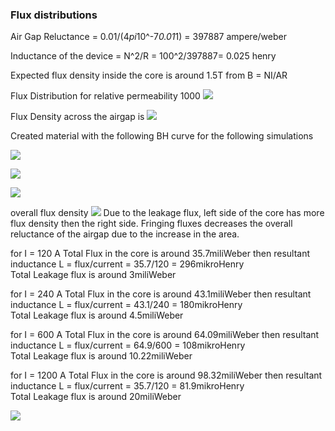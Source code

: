 ### Flux distributions

Air Gap Reluctance = 0.01/(4*pi*10^-7*0.01*1) = 397887 ampere/weber

Inductance of the device = N^2/R = 100^2/397887= 0.025 henry

Expected flux density inside the core is around 1.5T from B = NI/AR


Flux Distribution for relative permeability 1000
![](https://lh3.googleusercontent.com/RQH6hYMQvvJkhbi4plGyIOxLzjwEuU0eLla6HQdSRxiOB-OkTi-78sjqE4CjuyQO2KuJ-RE5Ks2Z6mMloC1aG4ph04YlZF5SnfnG62QrvuH3eT38TH508-pWXfP8M5ho_mEv_gZOxJreyBGzTr9BbZoxawT901Gv__vhYYROuGW5Svgg4RB1hh_5l0W7nsj8qZrTFfGC3P1BEdNk-FNaC7epP7ItRZFat9b2goo6o4NTIr6A0gZ5z6N1OF4G9ap19H8uNU9Ti7TP_kYsjXHEZFUmCldHnT4K5_r2txlTyEAWs2V1WQhAY2QmR2hTbu-3mrrRdWlvXJGVT7xjJhyEcwxUDkj0gLQ6ULb-talofRcHfFi8kaDo9Glw1ie_G7PRs09zwtgj0QiDmgNTqz1c-gEbbwW_3ApgM8RWVj1pAAQn5_hkBq5T9v3cV9bVA40JIJk1B-QoAzX6wDNKZDylOma1_uV8ppsU4mUBg9oZI_pZtB3Y-mIRK440nisHQZtzXD0zvylXkj4uuBD2n9xdK9fDwMnbqtb986JJhjwZuh5xw6rrjMbx2QU6Uj0s7LLIoaDDrPyFQy36Fy6zCqzOpEYE4tuC9Ua6nX3y-jJpGQ=w1503-h642-no)

Flux Density across the airgap is
![](https://lh3.googleusercontent.com/01-yG021bQJHc17siDxAsOzbesfsFjsHejTmnWwN_n4LjiLbuvHECZ3MDBm_iBoY7n8U08PcjOeYREMWg8gBsLU8IXf_e-v5JPgIg4bIQok7TooykpEcKpe9eI-516HrZrI0sjFBF8Xx-wW1P6PkptBarba2Db3y_Krqj0bqwXrLslbxnVgn63UBZoDUGknKXgMqE6w5vnTq08HMLFq5Bg1Aeispgwl9X1yDSOdQkp8w8oXD0nWZVDkB0QXgEYpZN8Ensho7yflHqF6TUvd9vf4Sd9eO5FPrq_WsuxgyXQynWnM-MRNvPR1Y4IWraDjQmlXad_XBNQgrPy5C5KbCBjLkJQ6FgdsJG5fGwKKz3hVmP82bwy3db8NpL87QmQKEJok1C4UMoMg0tOolasKZ3ZO4VnwNW5yvdxLEsqxZRsiyBrmgnY_VTXG8VDoZbGN3sbT3vTUGR1aEwzwA0FvByE8yWamZjhv5RtOavXMUrZiumFeDEZ5wGFmXii2PJnSo4-HuLK1i5tg_bXAouBsZlj2tCGoVQnDI1kZ-1SplFuXQ_MBJ_DEDmxKLyw1xGNqIhGFm0_-r6szz0SyXeFVvq2BrEnCX65zZt07UxXMSJg=w1703-h642-no)

Created material with the following BH curve for the following simulations 


 ![](https://lh3.googleusercontent.com/SGSqnUIOveHKzROF8FpCM7t90RwT4Qp_ELWMLrOsexJ8ZUe-mMgt9h49_cwlldoBkxaUlX6F4g-CXQnxNVrgvcGxuZ2usn6YZ6N15JoYFXSkkp8VyZcfi-KqkjM6ThYbWcJEgKAsalOgyECpOOf13F4LNz3I89iLT7MEqfbuv3k63_OmGerPe1S_jEStFj2ZPYUtoqCU3GepJOKlL9zFNa02L47WBOeFmQN8ksQZFrLeejWqv6e2JF0Oda3s3IAL2zaPJibKEYB3AQE6k53TnrLrTMMgc2nssZ6algKwVDOlpTyio2FIQs7B-sSkqwmKNJ3KOZ8JAuVdH_WCnLQER83teDhr8xsNFDd33iZEKRVU2DqTMlmpBh9KDBJRlox-iENPQ1uu-FwFTEBcVGVAQiWVTrl38foPb9IqL0hYXjVLvDnrcVMxjY6iczXlWYCrf3JyjMvMSdWqER9gCYaGLLEEa4gaHrVr-eN6JyCKYmwteCqWkH1fijSbFIWoulvyt4Cs8r7Ja1y4387Ggx4Owku147wsDWNh0SCSNY1hVurLivCeAydP9mW8xs-7yv9o7eZyrnJ3mTv8o2rdHh9IhNV4ttJff-eTDtnSVUJr2A=w463-h236-no)
 
 ![](https://lh3.googleusercontent.com/Y3H3SkEJbgXYWnfK1hjo5AsrawlV6DufNDLk1Na14U2zEi-__sW457P6VubJcSQl0Tfk9uGXenPFrI36X6Hoo_rP_RJmm-PFs3mriRidk3YkiPZvQwFjCjJWfQCRQd_5YOigLpqYhY3kNK4ndLRGx8Nr40Nc5K1aV-kuiftNMVr-NfHjXRO1XiPLazBcZJdrh4FoJ750yEF3tsIHvfrd2P3zvS3f-DlMGavne8bcyUZZ_5ek3AIbmMcuhIpczh728X2qn7WdLfq0acVlsZG5H0cekVcbvbMVVKOBJiO7Jbr-sLuQ9UAtyrjVdBCleFyCiZOUFX3LWXt2udXgRE56hTpLNwoLYl13Outpz1RHrfu-ORO_E7OLYL07wuOl8Z52adZH4gq4GxGKQUiPl9o19VRQhuS2oC4L0iDpYvoaBSwGdJskV5nt3veDwGCXL8uC-M-QfiD7sh3zk3WvLpq7npctEOkBsx_uGi_UepVeKwaQUxNv5XP99NDSwZaPf3XUjQAHEjz08CfZv9au4kSIYctio46Vfvys2lPn8JQYFOIEXy4yFJ9PBF7DLg-HGBWa2EWql7m6We04jewOrx4iMIoS_atna1MfdwSt85E9rw=w1503-h642-no)

![](https://lh3.googleusercontent.com/okc3f6478xj1yJkCs6xwLbM5ayFyeQ4ou6OgAqmrg9JOcsN0huUSFWyMij0-j3AwQ-9u9W97nMgMyiJ4gRz-k3ZDRq-lAvziKb-Ssook4A2pgGcISBpjnLnN3VSx3dGsUWiRRO-JhQulggZ7g64rVVamqDnyr5_Fm8uYv8H2eODusQZKUuVSyLay8wxXIL7g-GYXL7YeK4-BL1_4oXV_Ig-AQ0uGNWcnfqsadScXVLdW6O_CT_bm1ChUOXS_stxlhW6SX00qU6XuzWgkPSmdxAKArbysOLJUOtQ_tAwTAoPMsKsSMGHpFh-WEKXn2GJs-tHfod9DKq2oRcpYOCFcezoLKDQQHKZtPFm0BsfAtYCK4z1Br3Mj3rGcNX2MY3ZjOWnbCBLcep6CQw_dhgA_9krH1FpsJUf-dR30MtSz8f7T-VPEsYbKI14XQKNdre--IOXCAcRTsORX-nErulqOh8tVT2_TITCSdwHDO4eFx4mpPF4Lush0SB_PRINDQSDPq1WVfcWX27xGmbIRh044mazfTL9BnanmgMBqFLVbXy-plIlbhxRLfNLpFGIb4fcTeixngZ1gS5_Rd7rHK7-jFptGjucG2QfjwTDLJ-NIgw=w1703-h642-no)


overall flux density 
![](https://lh3.googleusercontent.com/IGmrx-ZrUCDZBV0ryD4cZIe0jhwlTGGVP0ZTojLjKM7KSymVm3zFdmJAWczyA3fqkM10fmcPw2XqmboyXJUSh2isXEUx1D04YkgJfQFRAusHfZe0Vcn-2simCko2fIejEHOzAUEcm0CFt-8v2qh0QGmgb2-q2ENq6c3vGYWk5xYcbFQbQQf-8JswhlwXj2_axX2d3EZ-NUR_YHHTD8MeuC6gnb_cYdEcuYQm_M3jrQ18Wlgqf4HsU4ANQDxs57BOIBvvcYPjhKbujGlRV5LjIw9ulCdghBao63iAPfOX0AwbQR_1Ph5caUN49B8Pyf3Tltr90u-varz2oN_rR7THIpvsVxGMdVgsFf8jsCgQRV6GWDdBPeQAAoI2DLRqOZ1YOG9G8Gv-ZdGp7m89cSxfAkUUUNmc1IAOa3WRBNGBexmWsm93QKPDfAmQsKdwMsKy9GQIvYiEZ_7VoDcOtdzXgEkTwVdVRFwGLYqEwr8mq3Ph7HuQQDEPsy9y_gXFUD0atNFaYPYMjw-L3EOCqGMUWba5hQBAlVR1yt3g-JD0K9-B-nb9w4ScjHmR3M6O_Ky8dUlLmhaK-Klg5jWXKc9tAZA2gDPAXYnA_LKCe6qyIw=w1503-h642-no)
Due to the leakage flux, left side of the core has more flux density then the right side.
Fringing fluxes decreases the overall reluctance of the airgap due to the increase in the area.

for I = 120 A
Total Flux in the core is around 35.7miliWeber
then resultant inductance L = flux/current = 35.7/120 = 296mikroHenry  
Total Leakage flux is around 3miliWeber

for I = 240 A
Total Flux in the core is around 43.1miliWeber
then resultant inductance L = flux/current = 43.1/240 = 180mikroHenry  
Total Leakage flux is around 4.5miliWeber

for I = 600 A
Total Flux in the core is around 64.09miliWeber
then resultant inductance L = flux/current = 64.9/600 = 108mikroHenry  
Total Leakage flux is around 10.22miliWeber

for I = 1200 A
Total Flux in the core is around 98.32miliWeber
then resultant inductance L = flux/current = 35.7/120 = 81.9mikroHenry  
Total Leakage flux is around 20miliWeber


![](https://lh3.googleusercontent.com/xDogYsieNIyDm3HQuuHj-ZXdPPf5xLW2qShO2Xh5GiWCxPG_dlSmkVPiOfaeSNbGc5bWuuPj-GvkBEzN8F-XtXMr4ciE86Juh7IZCCooes6Of-zmviugp5ZWZ2pq3p6VoAdxT3I-PpYfiPsxPawgIERZg2bx9cHS9C0N-D4v_1ZvotxnwsruVpbJtOXZfAhIOZ905LWNhZnIDMDmbvqcn4nthLLHeZUKrQQ3vpuUyicqvUdOAZG2eCLJ6YpjTbur_fgO6MKkCIj-Z-SRgrUTZOPWnmtk2FtV7SqsouCCHVKlth2NJA5okDZx1yYybD5Kh4eabyuxGXpvikcsNxU4MFe-IagbqaRJCO187uFvSH0aPsk2QdiYYCL498pxiPRMtvGYEXPllsnmWZWeSpbMsBmUEe8rOWUMB1XkKCKOdVMgP9_z1WeHUSfFwJzevEeWUEOfHyQl86tWlTFpdOMQQkkBQFTs4ODIqo94PtZxRyVvDfhAGwOmcxM45IlD4FQIWJsRlBXM12YCY3xkgDFVoLPOIyDhYkOLaNqLLLLSm9HwZfS3yzmOugQQRj4lCPqQEldV4vVwT_tOhzFJAaOAe1ertgL_q-M7V2ayTSHTTg=w540-h408-no)

